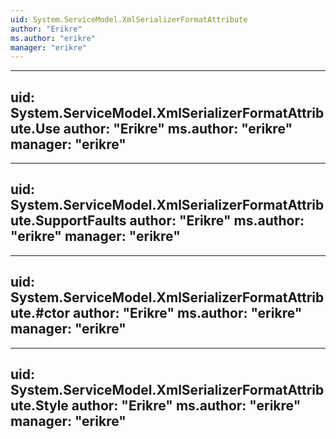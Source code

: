 ```yaml
---
uid: System.ServiceModel.XmlSerializerFormatAttribute
author: "Erikre"
ms.author: "erikre"
manager: "erikre"
---
```


---
uid: System.ServiceModel.XmlSerializerFormatAttribute.Use
author: "Erikre"
ms.author: "erikre"
manager: "erikre"
---

---
uid: System.ServiceModel.XmlSerializerFormatAttribute.SupportFaults
author: "Erikre"
ms.author: "erikre"
manager: "erikre"
---

---
uid: System.ServiceModel.XmlSerializerFormatAttribute.#ctor
author: "Erikre"
ms.author: "erikre"
manager: "erikre"
---

---
uid: System.ServiceModel.XmlSerializerFormatAttribute.Style
author: "Erikre"
ms.author: "erikre"
manager: "erikre"
---
